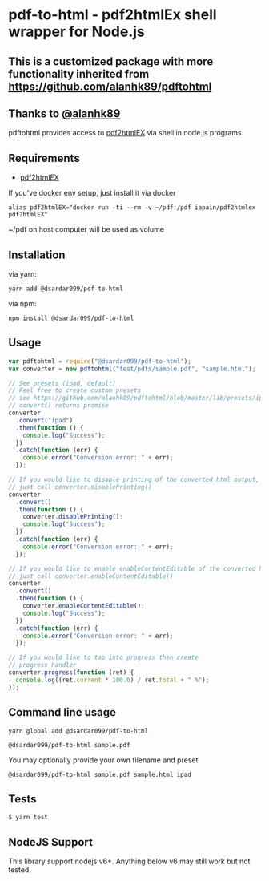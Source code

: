 # pdf-to-html - pdf2htmlEx shell wrapper for Node.js

## This is a customized package with more functionality inherited from https://github.com/alanhk89/pdftohtml

## Thanks to [@alanhk89](https://github.com/alanh)

pdftohtml provides access to [pdf2htmlEX](https://github.com/coolwanglu/pdf2htmlEX) via shell in node.js programs.

## Requirements

- [pdf2htmlEX](https://github.com/coolwanglu/pdf2htmlEX)

If you've docker env setup, just install it via docker

```
alias pdf2htmlEX="docker run -ti --rm -v ~/pdf:/pdf iapain/pdf2htmlex pdf2htmlEX"
```

~/pdf on host computer will be used as volume

## Installation

via yarn:

```
yarn add @dsardar099/pdf-to-html
```

via npm:

```
npm install @dsardar099/pdf-to-html
```

## Usage

```javascript
var pdftohtml = require("@dsardar099/pdf-to-html");
var converter = new pdftohtml("test/pdfs/sample.pdf", "sample.html");

// See presets (ipad, default)
// Feel free to create custom presets
// see https://github.com/alanhk89/pdftohtml/blob/master/lib/presets/ipad.js
// convert() returns promise
converter
  .convert("ipad")
  .then(function () {
    console.log("Success");
  })
  .catch(function (err) {
    console.error("Conversion error: " + err);
  });

// If you would like to disable printing of the converted html output,
// just call converter.disablePrinting()
converter
  .convert()
  .then(function () {
    converter.disablePrinting();
    console.log("Success");
  })
  .catch(function (err) {
    console.error("Conversion error: " + err);
  });

// If you would like to enable enableContentEditable of the converted html output,
// just call converter.enableContentEditable()
converter
  .convert()
  .then(function () {
    converter.enableContentEditable();
    console.log("Success");
  })
  .catch(function (err) {
    console.error("Conversion error: " + err);
  });

// If you would like to tap into progress then create
// progress handler
converter.progress(function (ret) {
  console.log((ret.current * 100.0) / ret.total + " %");
});
```

## Command line usage

```
yarn global add @dsardar099/pdf-to-html
```

```
@dsardar099/pdf-to-html sample.pdf
```

You may optionally provide your own filename and preset

```
@dsardar099/pdf-to-html sample.pdf sample.html ipad
```

## Tests

```
$ yarn test
```

## NodeJS Support

This library support nodejs v6+. Anything below v6 may still work but not tested.

